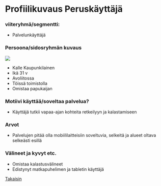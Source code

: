 # Profiilikuvaus Peruskäyttäjä


### viiteryhmä/segmentti:

* Palvelunkäyttäjä


### Persoona/sidosryhmän kuvaus

![](https://openclipart.org/image/300px/svg_to_png/218214/new-face.png)


* Kalle Kaupunkilainen
* Ikä 31 v
* Avoliitossa
* Töissä toimistolla
* Omistaa papukaijan


### Motiivi käyttää/soveltaa palvelua? 

* Käyttäjä tutkii vapaa-ajan kohteita retkeilyyn ja kalastamiseen


### Arvot  

* Palvelujen pitää olla mobiililaitteisiin soveltuvia, selkeitä ja alueet oltava selkeästi esillä

### Välineet ja kyvyt etc.

* Omistaa kalastusvälineet
* Edistynyt matkapuhelimen ja tabletin käyttäjä

<a href="https://gitlab.labranet.jamk.fi/ttos0100-kurssi-2019/kurssi-ttos0100/blob/master/dokumentit/02-vaatimusmaarittely/vaatimusmaarittely.md">Takaisin</a>